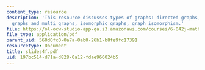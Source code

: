 ```yaml
---
content_type: resource
description: 'This resource discusses types of graphs: directed graphs, undirected
  graphs and multi graphs, isomorphic graphs, graph isomorphism.'
file: https://ol-ocw-studio-app-qa.s3.amazonaws.com/courses/6-042j-mathematics-for-computer-science-fall-2005/197bc514d71ad8280a12fdae966024b5_slides4f.pdf
file_type: application/pdf
parent_uid: 560d0fc0-0a7a-0ab0-26b1-b8fe9fc17391
resourcetype: Document
title: slides4f.pdf
uid: 197bc514-d71a-d828-0a12-fdae966024b5
---
```

